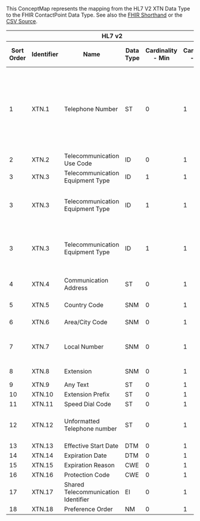 
This ConceptMap represents the mapping from the HL7 V2 XTN Data Type to the FHIR ContactPoint Data Type. See also the <a href='https://github.com/HL7/v2-to-fhir/blob/master/tank/Datatype XTN to ContactPoint.fsh'>FHIR Shorthand</a> or the <a href='https://github.com/HL7/v2-to-fhir/blob/master/mappings/datatypes/HL7 Data Type - FHIR R4_ XTN[ContactPoint] - Sheet1.csv'>CSV Source</a>.
<table class='grid'><thead>
<tr><th colspan='6'>HL7 v2</th><th colspan='3'>Condition (IF True, args)</th><th colspan='7'>HL7 FHIR</th><th rowspan='2'>Comments</th></tr>
<tr><th title='Rows are listed in sequence of how they appear in the v2 standard. The first column, Sort Order, provides a sort order that can re-create the original v2 standard sequence in case one opts to re-sort/filter the rows.'>Sort Order</th><th title='Contains the formal Data Type Name and Component Sequence according to the base standard using &quot;.&quot; as the delimiter.'>Identifier</th><th title='The formal name of the field in the most current published version.'>Name</th><th title='The data type of the field in the most current published version if not deprecated, otherwise the data type at the time it was deprecated and removed.'>Data Type</th><th title='The V2 min cardinality expressed numerically.'>Cardinality - Min</th><th title='The V2 max cardinality expressed numerically.' style='border-right: 2px'>Cardinality - Max</th><th title='Condition in an easy to read syntax (Computable ANTLR)'>Computable ANTLR</th><th title='Condition in FHIRPath Notation'>Computable FHIRPath</th><th title='Condition expressed in narrative form' style='border-right: 2px'>Narrative</th><th title='An existing FHIR attribute in the target FHIR version.'>FHIR Attribute</th><th title='The FHIR attribute&apos;s data type in the target FHIR version.'>Proposed Extension</th><th title='The proposed FHIR Extension.'>Data Type</th><th title='The FHIR min cardinality expressed numerically.'>Cardinality - Min</th><th title='The FHIR max cardinality expressed numerically.' style='border-right: 2px'>Cardinality - Max</th><th title='The URL to the Data Type Map that is to be used for the attribute in this segment.'>Data Type Mapping</th><th title='The fixed or computed value to assign.'>Assignment</th><th title='Mapping for terminology tables.'>Vocabulary</th></tr></thead>
<tbody>
<tr><td>1</td><td>XTN.1</td><td>Telephone Number</td><td>ST</td><td>0</td><td style='border-right: 2px'>1</td><td>IF XTN.3 NOT IN ("Internet", "X.400") AND XTN.7 NOT VALUED AND XTN.12 NOT VALUED</td><td></td><td style='border-right: 2px'></td><td><a href='https://hl7.org/fhir/R4/datatypes-definitions.html#ContactPoint.ContactPoint.value'>ContactPoint.value</a></td><td></td><td><a href='https://hl7.org/fhir/R4/datatypes-definitions.html#ContactPoint.ContactPoint.string'>ContactPoint.string</a></td><td>0</td><td>1</td><td></td><td></td><td></td><td></td></tr>
<tr><td>2</td><td>XTN.2</td><td>Telecommunication Use Code</td><td>ID</td><td>0</td><td style='border-right: 2px'>1</td><td></td><td></td><td style='border-right: 2px'></td><td><a href='https://hl7.org/fhir/R4/datatypes-definitions.html#ContactPoint.ContactPoint.use'>ContactPoint.use</a></td><td></td><td><a href='https://hl7.org/fhir/R4/datatypes-definitions.html#ContactPoint.ContactPoint.code'>ContactPoint.code</a></td><td>0</td><td>1</td><td></td><td>TelecomUseCode</td><td></td><td></td></tr>
<tr><td>3</td><td>XTN.3</td><td>Telecommunication Equipment Type</td><td>ID</td><td>1</td><td style='border-right: 2px'>1</td><td></td><td></td><td style='border-right: 2px'></td><td><a href='https://hl7.org/fhir/R4/datatypes-definitions.html#ContactPoint.ContactPoint.system'>ContactPoint.system</a></td><td></td><td><a href='https://hl7.org/fhir/R4/datatypes-definitions.html#ContactPoint.ContactPoint.code'>ContactPoint.code</a></td><td>0</td><td>1</td><td></td><td>TelecomEquipmentType</td><td></td><td></td></tr>
<tr><td>3</td><td>XTN.3</td><td>Telecommunication Equipment Type</td><td>ID</td><td>1</td><td style='border-right: 2px'>1</td><td>IF XTN.3 NOT VALUED AND XTN.4 VALUED</td><td></td><td style='border-right: 2px'></td><td><a href='https://hl7.org/fhir/R4/datatypes-definitions.html#ContactPoint.ContactPoint.system'>ContactPoint.system</a></td><td></td><td><a href='https://hl7.org/fhir/R4/datatypes-definitions.html#ContactPoint.ContactPoint.code'>ContactPoint.code</a></td><td>0</td><td>1</td><td></td><td></td><td>"email"</td><td></td></tr>
<tr><td>3</td><td>XTN.3</td><td>Telecommunication Equipment Type</td><td>ID</td><td>1</td><td style='border-right: 2px'>1</td><td>IF XTN.3 NOT VALUED AND XTN.4  NOT VALUED</td><td></td><td style='border-right: 2px'></td><td><a href='https://hl7.org/fhir/R4/datatypes-definitions.html#ContactPoint.ContactPoint.system.extension-data-absent-reason'>ContactPoint.system.extension-data-absent-reason</a></td><td></td><td><a href='https://hl7.org/fhir/R4/datatypes-definitions.html#ContactPoint.ContactPoint.code'>ContactPoint.code</a></td><td>0</td><td>1</td><td></td><td></td><td>"unknown"</td><td></td></tr>
<tr><td>4</td><td>XTN.4</td><td>Communication Address</td><td>ST</td><td>0</td><td style='border-right: 2px'>1</td><td>IF XTN.3 IN ("Internet", "X.400")</td><td></td><td style='border-right: 2px'></td><td><a href='https://hl7.org/fhir/R4/datatypes-definitions.html#ContactPoint.ContactPoint.value'>ContactPoint.value</a></td><td></td><td><a href='https://hl7.org/fhir/R4/datatypes-definitions.html#ContactPoint.ContactPoint.string'>ContactPoint.string</a></td><td>0</td><td>1</td><td></td><td></td><td></td><td></td></tr>
<tr><td>5</td><td>XTN.5</td><td>Country Code</td><td>SNM</td><td>0</td><td style='border-right: 2px'>1</td><td></td><td></td><td style='border-right: 2px'></td><td><a href='https://hl7.org/fhir/R4/datatypes-definitions.html#ContactPoint.ContactPoint.extension-contactpoint-country'>ContactPoint.extension-contactpoint-country</a></td><td></td><td><a href='https://hl7.org/fhir/R4/datatypes-definitions.html#ContactPoint.ContactPoint.string'>ContactPoint.string</a></td><td>0</td><td>1</td><td></td><td></td><td></td><td></td></tr>
<tr><td>6</td><td>XTN.6</td><td>Area/City Code</td><td>SNM</td><td>0</td><td style='border-right: 2px'>1</td><td></td><td></td><td style='border-right: 2px'></td><td><a href='https://hl7.org/fhir/R4/datatypes-definitions.html#ContactPoint.ContactPoint.extension-contactpoint-area'>ContactPoint.extension-contactpoint-area</a></td><td></td><td><a href='https://hl7.org/fhir/R4/datatypes-definitions.html#ContactPoint.ContactPoint.string'>ContactPoint.string</a></td><td>0</td><td>1</td><td></td><td></td><td></td><td></td></tr>
<tr><td>7</td><td>XTN.7</td><td>Local Number</td><td>SNM</td><td>0</td><td style='border-right: 2px'>1</td><td>IF XTN.3 NOT IN ("Internet", "X.400")</td><td></td><td style='border-right: 2px'></td><td><a href='https://hl7.org/fhir/R4/datatypes-definitions.html#ContactPoint.ContactPoint.extension-contactpoint-local'>ContactPoint.extension-contactpoint-local</a></td><td></td><td><a href='https://hl7.org/fhir/R4/datatypes-definitions.html#ContactPoint.ContactPoint.string'>ContactPoint.string</a></td><td>0</td><td>1</td><td></td><td></td><td></td><td></td></tr>
<tr><td>8</td><td>XTN.8</td><td>Extension</td><td>SNM</td><td>0</td><td style='border-right: 2px'>1</td><td></td><td></td><td style='border-right: 2px'></td><td><a href='https://hl7.org/fhir/R4/datatypes-definitions.html#ContactPoint.ContactPoint.extension-contactpoint-extension'>ContactPoint.extension-contactpoint-extension</a></td><td></td><td><a href='https://hl7.org/fhir/R4/datatypes-definitions.html#ContactPoint.ContactPoint.string'>ContactPoint.string</a></td><td>0</td><td>1</td><td></td><td></td><td></td><td></td></tr>
<tr><td>9</td><td>XTN.9</td><td>Any Text</td><td>ST</td><td>0</td><td style='border-right: 2px'>1</td><td></td><td></td><td style='border-right: 2px'></td><td></td><td>ContactPoint.#ext.text#</td><td><a href='https://hl7.org/fhir/R4/datatypes-definitions.html#ContactPoint.ContactPoint.string'>ContactPoint.string</a></td><td>0</td><td>1</td><td></td><td></td><td></td><td></td></tr>
<tr><td>10</td><td>XTN.10</td><td>Extension Prefix</td><td>ST</td><td>0</td><td style='border-right: 2px'>1</td><td></td><td></td><td style='border-right: 2px'></td><td></td><td></td><td></td><td></td><td></td><td></td><td></td><td></td><td></td></tr>
<tr><td>11</td><td>XTN.11</td><td>Speed Dial Code</td><td>ST</td><td>0</td><td style='border-right: 2px'>1</td><td></td><td></td><td style='border-right: 2px'></td><td></td><td></td><td></td><td></td><td></td><td></td><td></td><td></td><td></td></tr>
<tr><td>12</td><td>XTN.12</td><td>Unformatted Telephone number</td><td>ST</td><td>0</td><td style='border-right: 2px'>1</td><td>IF XTN.3 NOT IN ("Internet", "X.400")</td><td></td><td style='border-right: 2px'></td><td><a href='https://hl7.org/fhir/R4/datatypes-definitions.html#ContactPoint.ContactPoint.value'>ContactPoint.value</a></td><td></td><td><a href='https://hl7.org/fhir/R4/datatypes-definitions.html#ContactPoint.ContactPoint.string'>ContactPoint.string</a></td><td>0</td><td>1</td><td></td><td></td><td></td><td></td></tr>
<tr><td>13</td><td>XTN.13</td><td>Effective Start Date</td><td>DTM</td><td>0</td><td style='border-right: 2px'>1</td><td></td><td></td><td style='border-right: 2px'></td><td><a href='https://hl7.org/fhir/R4/datatypes-definitions.html#ContactPoint.ContactPoint.period.start'>ContactPoint.period.start</a></td><td></td><td><a href='https://hl7.org/fhir/R4/datatypes-definitions.html#ContactPoint.ContactPoint.dateTime'>ContactPoint.dateTime</a></td><td>0</td><td>1</td><td></td><td></td><td></td><td></td></tr>
<tr><td>14</td><td>XTN.14</td><td>Expiration Date</td><td>DTM</td><td>0</td><td style='border-right: 2px'>1</td><td></td><td></td><td style='border-right: 2px'></td><td><a href='https://hl7.org/fhir/R4/datatypes-definitions.html#ContactPoint.ContactPoint.period.end'>ContactPoint.period.end</a></td><td></td><td><a href='https://hl7.org/fhir/R4/datatypes-definitions.html#ContactPoint.ContactPoint.dateTime'>ContactPoint.dateTime</a></td><td>0</td><td>1</td><td></td><td></td><td></td><td></td></tr>
<tr><td>15</td><td>XTN.15</td><td>Expiration Reason</td><td>CWE</td><td>0</td><td style='border-right: 2px'>1</td><td></td><td></td><td style='border-right: 2px'></td><td></td><td></td><td></td><td></td><td></td><td></td><td></td><td></td><td></td></tr>
<tr><td>16</td><td>XTN.16</td><td>Protection Code</td><td>CWE</td><td>0</td><td style='border-right: 2px'>1</td><td></td><td></td><td style='border-right: 2px'></td><td></td><td></td><td></td><td></td><td></td><td></td><td></td><td></td><td></td></tr>
<tr><td>17</td><td>XTN.17</td><td>Shared Telecommunication Identifier</td><td>EI</td><td>0</td><td style='border-right: 2px'>1</td><td></td><td></td><td style='border-right: 2px'></td><td></td><td></td><td></td><td></td><td></td><td></td><td></td><td></td><td></td></tr>
<tr><td>18</td><td>XTN.18</td><td>Preference Order</td><td>NM</td><td>0</td><td style='border-right: 2px'>1</td><td></td><td></td><td style='border-right: 2px'></td><td><a href='https://hl7.org/fhir/R4/datatypes-definitions.html#ContactPoint.ContactPoint.rank'>ContactPoint.rank</a></td><td></td><td><a href='https://hl7.org/fhir/R4/datatypes-definitions.html#ContactPoint.ContactPoint.positiveInt'>ContactPoint.positiveInt</a></td><td>0</td><td>1</td><td></td><td></td><td></td><td></td></tr>
</tbody></table>
